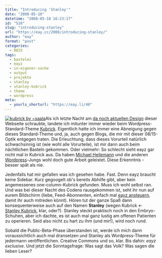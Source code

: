 ```yaml
---
title: "Introducing 'Stanley'"
date: "2008-05-18"
datetime: "2008-05-18 16:23:17"
id: "526"
slug: "introducing-stanley"
url: "https://eay.cc/2008/introducing-stanley/"
author: "eay"
format: "post"
categories:
  - 0815
tags:
  - bastelei
  - eayz
  - in-eigener-sache
  - output
  - projekte
  - stanley
  - stanley-kubrick
  - theme
  - wordpress
meta:
  - yourls_shorturl: "https://eay.li/48"
---
```


[![](/uploads/2008/stanley.jpg "kubrick by ~saala")](http://saala.deviantart.com/art/kubrick-67988581)Als ich letzte Nacht am [da noch aktuellen Design](http://www.flickr.com/photos/eay/447084373/) dieser Webseite schraubte, landete ich mitunter immer wieder beim Wordpress-Standard-Theme [Kubrick](http://www.flickr.com/photos/eay/2501309409/). Eigentlich hatte ich immer eine Abneigung gegen dieses Standard-Theme und, ja, auch gegen Blogs, die mir mit dieser 08/15-Optik entgegen traten. Die Erleuchtung, dass dieses Vorurteil natürlich schwachsinnig ist (wie wohl alle Vorurteile), ist mir dann auch beim nächtlichen Basteln gekommen. Oder vielmehr: So schlecht sieht eayz gar nicht mal in Kubrick aus. Da haben [Michael Heilemann](http://binarybonsai.com/) und die anderen [Wordpress](http://wordpress.org/)\-Jungs wohl doch gute Arbeit geleistet. Diese Erkenntnis - besser spät als nie.

Jedenfalls hat mir gefallen was ich gesehen habe. Fast. Denn eayz braucht keine Sidebar. Kurz gegoogelt ob's bereits Abhilfe gibt, aber kein angemessenes one-column-Kubrick gefunden. Muss ich wohl selbst ran. Und was bei dieser Nacht des Codens rausgekommen ist, seht ihr nun auf eurem Bildschirm (liebe, Feed-Abonnenten, einfach mal [eayz ansteuern](http://eay.cc/), damit ihr auch mitreden könnt). Hören tut der ganze Spaß dann konsequenterweise auch auf den Namen **Stanley** (wegen Kubrick <- [Stanley Kubrick](http://de.wikipedia.org/wiki/Stanley_Kubrick), klar, oder?). Stanley steckt praktisch noch in den Embryo-Schuhen, aber ich dachte, es ist auch mal ganz lustig am offenen Patienten zu operieren. Seid also nicht zu hart zu ihm (und mir!), wird noch rund.

Sobald die Public-Beta-Phase überstanden ist, werde ich mich dann voraussichtlich auch mal dransetzen und Stanley als Wordpress-Theme für jedermann veröffentlichen. Creative Commons und so, klar. Bis dahin: _eayz exclusive_. Und jetzt die Sonntagsfrage: Was sagt das Volk? Was sagen die lieben Leser?
